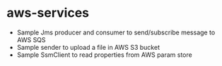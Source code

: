 # aws-services
* Sample Jms producer and consumer to send/subscribe message to AWS SQS
* Sample sender to upload a file in AWS S3 bucket
* Sample SsmClient to read properties from AWS param store
